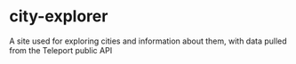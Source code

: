 # city-explorer
A site used for exploring cities and information about them, with data pulled from the Teleport public API
